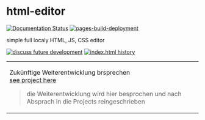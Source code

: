 # html-editor

[![Documentation Status](https://readthedocs.org/projects/hexo-html/badge/?version=main)](https://hexo-html.readthedocs.io/de/main/?badge=main)
[![pages-build-deployment](https://github.com/hexo-team/html-editor/actions/workflows/pages/pages-build-deployment/badge.svg?branch=main)](https://github.com/hexo-team/html-editor/actions/workflows/pages/pages-build-deployment)

simple full localy HTML, JS, CSS editor

[![discuss future development](https://img.shields.io/badge/future%20development-Discuss-blue?logo=github)](https://github.com/hexo-team/html-editor/discussions/3?sort=top)
[![index.html history](https://img.shields.io/badge/History-index.html-lightgrey?logo=github)](https://github.com/hexo-team/html-editor/blame/main/public/short.html)
  <task-lists disabled="" sortable="">
  <table class="d-block js-translation-source" data-paste-markdown-skip="">
    <tbody class="d-block">
      <tr class="d-block">
        <td class="d-block color-fg-default comment-body markdown-body wb-break-word js-comment-body">
            <p dir="auto">Zukünftige Weiterentwicklung brsprechen<br>
<a href="https://github.com/orgs/hexo-team/projects/2">see project here</a></p>
<blockquote>
<p dir="auto">die Weiterentwicklung wird hier besprochen und nach Absprach in die Projects reingeschrieben</p>
</blockquote>
        </td>
      </tr>
    </tbody>
  </table>
</task-lists>
